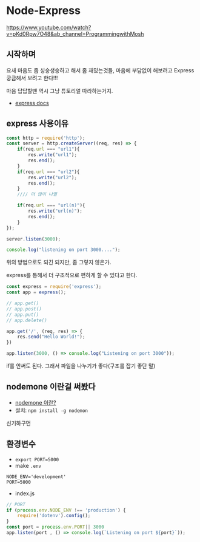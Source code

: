 # Node-Express
https://www.youtube.com/watch?v=pKd0Rpw7O48&ab_channel=ProgrammingwithMosh

## 시작하며
요새 마음도 좀 싱숭생숭하고 해서 좀 재밌는것들, 마음에 부담없이 해보려고 Express 궁금해서 보려고 한다!!!

마음 답답할땐 역시 그냥 튜토리얼 따라하는거지. 

- [express docs](https://expressjs.com/)

## express 사용이유
```javascript
const http = require('http');
const server = http.createServer((req, res) => {
    if(req.url === "url1"){
        res.write("url1");
        res.end();
    }
    if(req.url === "url2"){
        res.write("url2");
        res.end();
    }
    //// 더 많이 나열

    if(req.url === "url(n)"){
        res.write("url(n)");
        res.end();
    }
});

server.listen(3000);

console.log("listening on port 3000....");

```

위의 방법으로도 되긴 되지만, 좀 그렇지 않은가.

express를 통해서 더 구조적으로 편하게 할 수 있다고 한다. 

```javascript
const express = require('express');
const app = express();

// app.get()
// app.post()
// app.put()
// app.delete()

app.get('/', (req, res) => {
    res.send("Hello World!");
})

app.listen(3000, () => console.log("Listening on port 3000"));
```

if를 안써도 된다. 그래서 파일을 나누기가 좋다(구조를 잡기 좋단 말)

## nodemone 이란걸 써봤다
- [nodemone 이란?](https://brunch.co.kr/@topherlee/30#:~:text=Nodemon%EC%9D%80%20Node.js%EC%97%90,%EC%8B%A4%ED%96%89%EB%90%98%EA%B2%8C%20%ED%95%A0%20%EC%88%98%20%EC%9E%88%EB%8B%A4.)
- 설치: `npm install -g nodemon`

신기하구먼


## 환경변수
- `export PORT=5000`
- make `.env`
  
```
NODE_ENV='development'
PORT=5000
```

- index.js
  
```javascript
// PORT
if (process.env.NODE_ENV !== 'production') {
    require('dotenv').config();
}
const port = process.env.PORT|| 3000
app.listen(port , () => console.log(`Listening on port ${port}`));
```
 